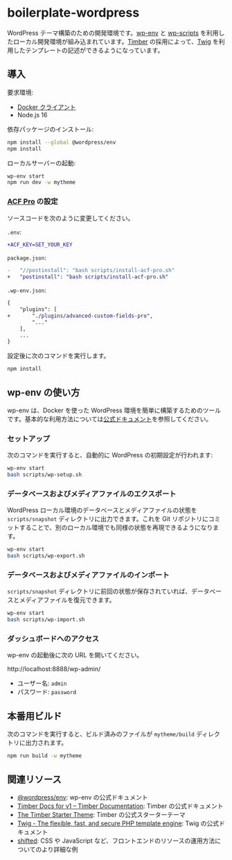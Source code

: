 # boilerplate-wordpress

WordPress テーマ構築のための開発環境です。[wp-env](https://ja.wordpress.org/team/handbook/block-editor/reference-guides/packages/packages-env/) と [wp-scripts](https://developer.wordpress.org/block-editor/reference-guides/packages/packages-scripts/) を利用したローカル開発環境が組み込まれています。[Timber](https://upstatement.com/timber/) の採用によって、[Twig](https://twig.symfony.com/) を利用したテンプレートの記述ができるようになっています。

## 導入

要求環境:

- [Docker クライアント](https://hub.docker.com/editions/community/docker-ce-desktop-mac/)
- Node.js 16

依存パッケージのインストール:

```bash
npm install --global @wordpress/env
npm install
```

ローカルサーバーの起動:

```bash
wp-env start
npm run dev -w mytheme
```

### [ACF Pro](https://www.advancedcustomfields.com/pro/) の設定

ソースコードを次のように変更してください。

`.env`:

```diff
+ACF_KEY=SET_YOUR_KEY
```

`package.json`:

```diff
-	"//postinstall": "bash scripts/install-acf-pro.sh"
+	"postinstall": "bash scripts/install-acf-pro.sh"
```

`.wp-env.json`:

```diff
{
	"plugins": [
+		"./plugins/advanced-custom-fields-pro",
		"..."
	],
	...
}
```

設定後に次のコマンドを実行します。

```bash
npm install
```

## wp-env の使い方

wp-env は、Docker を使った WordPress 環境を簡単に構築するためのツールです。基本的な利用方法については[公式ドキュメント](https://ja.wordpress.org/team/handbook/block-editor/reference-guides/packages/packages-env/)を参照してください。

### セットアップ

次のコマンドを実行すると、自動的に WordPress の初期設定が行われます:

```bash
wp-env start
bash scripts/wp-setup.sh
```

### データベースおよびメディアファイルのエクスポート

WordPress ローカル環境のデータベースとメディアファイルの状態を `scripts/snapshot` ディレクトリに出力できます。これを Git リポジトリにコミットすることで、別のローカル環境でも同様の状態を再現できるようになります。

```bash
wp-env start
bash scripts/wp-export.sh
```

### データベースおよびメディアファイルのインポート

`scripts/snapshot` ディレクトリに前回の状態が保存されていれば、データベースとメディアファイルを復元できます。

```bash
wp-env start
bash scripts/wp-import.sh
```

### ダッシュボードへのアクセス

wp-env の起動後に次の URL を開いてください。

http://localhost:8888/wp-admin/

- ユーザー名: `admin`
- パスワード: `password`

## 本番用ビルド

次のコマンドを実行すると、ビルド済みのファイルが `mytheme/build` ディレクトリに出力されます。

```bash
npm run build -w mytheme
```

## 関連リソース

- [@wordpress/env](https://ja.wordpress.org/team/handbook/block-editor/reference-guides/packages/packages-env/): wp-env の公式ドキュメント
- [Timber Docs for v1 – Timber Documentation](https://timber.github.io/docs/): Timber の公式ドキュメント
- [The Timber Starter Theme](https://github.com/timber/starter-theme): Timber の公式スターターテーマ
- [Twig - The flexible, fast, and secure PHP template engine](https://twig.symfony.com/): Twig の公式ドキュメント
- [shifted](https://github.com/yuheiy/shifted): CSS や JavaScript など、フロントエンドのリソースの運用方法についてのより詳細な例
